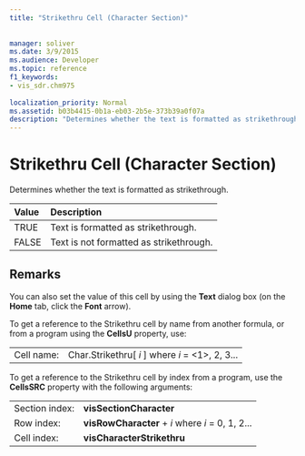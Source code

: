 ```yaml
---
title: "Strikethru Cell (Character Section)"
 
 
manager: soliver
ms.date: 3/9/2015
ms.audience: Developer
ms.topic: reference
f1_keywords:
- vis_sdr.chm975
 
localization_priority: Normal
ms.assetid: b03b4415-0b1a-eb03-2b5e-373b39a0f07a
description: "Determines whether the text is formatted as strikethrough."
---
```


# Strikethru Cell (Character Section)

Determines whether the text is formatted as strikethrough.
  
|**Value**|**Description**|
|:-----|:-----|
|TRUE  <br/> |Text is formatted as strikethrough.  <br/> |
|FALSE  <br/> |Text is not formatted as strikethrough.  <br/> |
   
## Remarks

You can also set the value of this cell by using the **Text** dialog box (on the **Home** tab, click the **Font** arrow). 
  
To get a reference to the Strikethru cell by name from another formula, or from a program using the **CellsU** property, use: 
  
|||
|:-----|:-----|
|Cell name:  <br/> |Char.Strikethru[ *i*  ] where  *i*  = <1>, 2, 3...  <br/> |
   
To get a reference to the Strikethru cell by index from a program, use the **CellsSRC** property with the following arguments: 
  
|||
|:-----|:-----|
|Section index:  <br/> |**visSectionCharacter** <br/> |
|Row index:  <br/> |**visRowCharacter** +  *i*  where  *i*  = 0, 1, 2...  <br/> |
|Cell index:  <br/> |**visCharacterStrikethru** <br/> |
   


